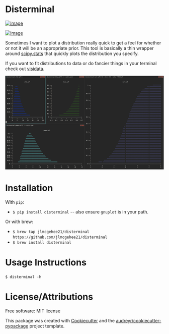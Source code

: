 # Disterminal

[![image](https://img.shields.io/pypi/v/disterminal.svg)](https://pypi.python.org/pypi/disterminal)

[![image](https://img.shields.io/travis/jlmcgehee21/disterminal.svg)](https://travis-ci.org/jlmcgehee21/disterminal)

Sometimes I want to plot a distribution really quick to get a feel for whether
or not it will be an appropriate prior.  This tool is basically a thin wrapper
around [scipy.stats](https://docs.scipy.org/doc/scipy/reference/stats.html) that
quickly plots the distribution you specify.

If you want to fit distributions to data or do fancier things in your terminal
check out [visidata](https://github.com/saulpw/visidata).

![image](./img/palette.png)

# Installation

With `pip`:
* `$ pip install disterminal` -- also ensure `gnuplot` is in your path.


Or with brew:
* `$ brew tap jlmcgehee21/disterminal https://github.com/jlmcgehee21/disterminal`
* `$ brew install disterminal`

# Usage Instructions
`$ disterminal -h`


# License/Attributions
Free software: MIT license

This package was created with
[Cookiecutter](https://github.com/audreyr/cookiecutter) and the
[audreyr/cookiecutter-pypackage](https://github.com/audreyr/cookiecutter-pypackage)
project template.
